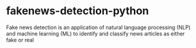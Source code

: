 # fakenews-detection-python
Fake news detection is an application of natural language processing (NLP) and machine learning (ML) to identify and classify news articles as either fake or real
